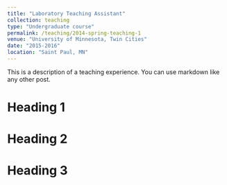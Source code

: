 ```yaml
---
title: "Laboratory Teaching Assistant"
collection: teaching
type: "Undergraduate course"
permalink: /teaching/2014-spring-teaching-1
venue: "University of Minnesota, Twin Cities"
date: "2015-2016"
location: "Saint Paul, MN"
---
```


This is a description of a teaching experience. You can use markdown like any other post.

Heading 1
======

Heading 2
======

Heading 3
======
